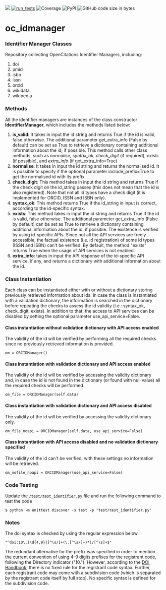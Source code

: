 [<img src="https://img.shields.io/badge/powered%20by-OpenCitations-%239931FC?labelColor=2D22DE" />](http://opencitations.net)
[![run_tests](https://github.com/opencitations/identifier_manager/actions/workflows/run_tests.yaml/badge.svg)](https://github.com/opencitations/identifier_manager/actions/workflows/run_tests.yaml)
![Coverage](https://raw.githubusercontent.com/opencitations/identifier_manager/main/test/coverage/coverage.svg)
![PyPI](https://img.shields.io/pypi/pyversions/oc_idmanager)
![GitHub code size in bytes](https://img.shields.io/github/languages/code-size/opencitations/identifier_manager)

# oc_idmanager
### Identifier Manager Classes

Repository collecting OpenCitations Identifier Managers, including:
<ol>
    <li>doi</li>
    <li>pmid</li>
    <li>isbn</li>
    <li>issn</li>
    <li>orcid</li>
    <li>wikidata</li>
    <li>wikipedia</li>
</ol>

### Methods

All the identifier managers are instances of the class constructor <b>IdentifierManager</b>, which includes the methods listed below:
<ol>
<li><b>is_valid</b>: It takes in input the id string and returns True if the id is valid, false otherwise. The additional parameter get_extra_info (False by default) can be set as True to retrieve a dictionary containing additional information about the id, if possible. 
This method calls other class methods, such as <i>normalise</i>, <i>syntax_ok</i>, <i>check_digit</i> (if required), <i>exists</i> (if possible), and <i>extra_info</i> (if get_extra_info=True)</li>
<li><b>normalise</b>: It takes in input the id string and returns the normalised id. It is possible to specify if the optional parameter include_prefix=True to get the normalised id with its prefix.</li>
<li><b>check_digit</b>: This method takes in input the id string and returns True if the check digit on the id_string passes (this does not mean that the id is also registered). Note that not all id types have a check digit (it is implemented for ORCID, ISSN and ISBN only). </li>
<li><b>syntax_ok</b>: This method returns True if the id_string in input is correct, according to the id-specific syntax.</li>
<li><b>exists</b>: This method takes in input the id string and returns True if the id is valid, false otherwise. The additional parameter get_extra_info (False by default) can be set as True to retrieve a dictionary containing additional information about the id, if possible. The existence is verified by using id-specific APIs. Since not all the API services are freely accessible, the factual existence (i.e. id registration) of some id types (ISSN and ISBN) can't be verified. By default, the method "exists" returns True when the usage of API services is not enabled.</li>
<li><b>extra_info</b>: takes in input the API response of the id-specific API service, if any, and returns a dictionary with additional information about the id. </li>
</ol>

### Class Instantiation
Each class can be instantiated either with or without a dictionary storing previously retrieved information about ids. In case the class is instantiated with a validation dictionary, the information is searched in the dictionary before repeating the checks to assess the id validity (i.e.: syntax_ok, check_digit, exists). In addition to that, the access to API services can be disabled by setting the optional parameter use_api_service=False.

#### Class instantiation without validation dictionary with API access enabled
The validity of the id will be verified by performing all the required checks since no previously retrieved information is provided.
```console
om = ORCIDManager()
```
#### Class instantiation with validation dictionary and API access enabled
The validity of the id will be verified by accessing the validity dictionary and, in case the id is not found in the dictionary (or found with null value) all the required checks will be performed.

```console
om_file = ORCIDManager(self.data)
```

#### Class instantiation with validation dictionary and API access disabled
The validity of the id will be verified by accessing the validity dictionary only.
```console
om_file_noapi = ORCIDManager(self.data, use_api_service=False)
```

#### Class instantiation with API access disabled and no validation dictionary specified
The validity of the id can't be verified: with these settings no information will be retrieved. 
```console
om_nofile_noapi = ORCIDManager(use_api_service=False)
```


### Code Testing 
Update the [`/test/test_identifier.py`](https://github.com/opencitations/identifier_manager/blob/main/test/test_identifier.py) file and run the following command to test the code
```console
$ python -m unittest discover -s test -p "test/test_identifier.py"
```

### Notes 
The doi syntax is checked by using the regular expression below.
```console
"^doi:10\.(\d{4,9}|[^\s/]+(\.[^\s/]+)*)/[^\s]+$"
```
The redundant alternative for the prefix was specified in order to mention the current convention of using 4-9 digits prefixes for the registrant code, following the Directory indicator ("10."). However, according to the <a href="https://www.doi.org/doi_handbook/2_Numbering.html#2.2">DOI Handbook</a>, there is no fixed rule for the registrant code syntax. Further, each registrant code may come with a subdivision code (which is separated by the registrant code itself by full stop). No specific syntax is defined for the subdivision code. 


